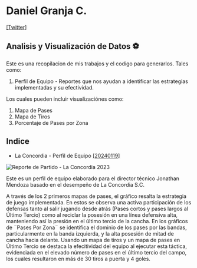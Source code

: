 # Daniel Granja C.
[[Twitter]](https://twitter.com/DGCFutbol)
## Analisis y Visualización de Datos ⚽

Este es una recopilacion de mis trabajos y el codigo para generarlos. Tales como:
1. Perfil de Equipo - Reportes que nos ayudan a identificar las estrategias implementadas y su efectividad.

Los cuales pueden incluir visualizaciónes como:
1. Mapa de Pases
2. Mapa de Tiros
3. Porcentaje de Pases por Zona

## Indice
- La Concordia - Perfil de Equipo [[20240119]](20240119_LaConcordiaPerfil)

![Reporte de Partido - La Concordia 2023](https://raw.githubusercontent.com/Zekda96/football-viz/main/20240119%20-/20240119_viz.png)


Este es un perfil de equipo elaborado para el director técnico Jonathan Mendoza basado en el desempeño de La Concordia S.C.

A través de los 2 primeros mapas de pases, el gráfico resalta la estrategia de juego implementada. En estos se observa una activa participación de los defensas tanto al salir jugando desde atrás (Pases cortos y pases largos al Último Tercio) como al reciclar la posesión en una línea defensiva alta, manteniendo así la presión en el último tercio de la cancha. En los gráficos de ¨Pases Por Zona¨ se identifica el dominio de los pases por las bandas, particularmente en la banda izquierda, y la alta posesión de mitad de cancha hacia delante. Usando un mapa de tiros y un mapa de pases en Último Tercio se destaca la efecitividad del equipo al ejecutar esta táctica, evidenciada en el elevado número de pases en el último tercio del campo, los cuales resultaron en más de 30 tiros a puerta y 4 goles.

